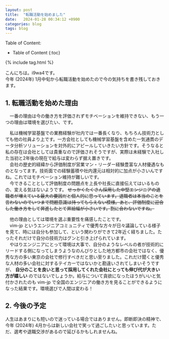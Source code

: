 ```yaml
---
layout: post
title:  "転職活動を始めました"
date:   2024-01-28 00:34:12 +0900
categories: blog
tags: blog
---
```


Table of Content:
- Table of Content
{:toc}

{% include tag.html %}

<!-- # h1 -->

こんにちは。i9wa4です。  
今年 (2024年) 1月中旬から転職活動を始めたので今の気持ちを書き残しておきます。

## 1. 転職活動を始めた理由

　一番の理由は今の働き方を評価されずモチベーションを維持できない、もう一つの理由は環境を選びたい、です。

　私は機械学習基盤での業務経験が社内では一番長くなり、もちろん技術力としても他の社員より上です。一方会社としても機械学習基盤を含めた一気通貫のデータ分析ソリューションを対外的にアピールしていきたい方針です。そうなると私の存在は会社としては貴重なので評価されそうですが、実際は未経験で入社した当初と2年後の現在で給与は変わらず据え置きです。  
　会社の歴史的経緯から評価制度が営業マン・リーダー経験豊富な人材優遇なものとなってます。技術面での経験蓄積や社内還元は相対的に加点が小さいんですね。これではモチベーション維持が難しいです。  
　今できることとして評価制度の問題点を上長や社長に直接伝えてはいるものの、変える気はないようです。 ~~せっかくたくさん採用した中堅エンジニアの退職者が増えている最大の要因だと個人的に思っています。退職者は本当のことを言わないのでいつまで問題意識は持ってもらえない模様。あと、評価制度に迎合した働き方をして昇進したとて昇給幅が小さいです。割に合わないですね。~~

　他の理由としては環境を選ぶ重要性を痛感したことです。  
　vim-jp というエンジニアコミュニティで優秀な方々が日々議論している様子を見て、時には自分も参加して、という関わりができて2年近く経ちました。たったそれだけで自分の技術力はグンと引き上げられています。  
　やはりエンジニアにとって環境は大事で、自分のようなレベルの者が技術的にリードする側になってしまうようなのんびりとした地方都市の会社ではなく、優秀な方の多い東京の会社で修行すべきだと思い至りました。これだけ聞くと優秀な人材の多い会社に対するテイカーではないかと勘違いされてしまいそうですが、 **自分のことを良いと思って採用してくれた会社にとっても伸び代が大きい方が嬉しい** のではないでしょうか。給与について貪欲になったほうがいいと気付かされたのも vim-jp で全国のエンジニアの働き方を見ることができるようになった結果です。環境選びで人間は変わる！

## 2. 今後の予定

人生はあまりにも短いので迷っている場合ではありません。即断即決の精神で、今年 (2024年) 4月からは新しい会社で笑って過ごしたいと思っています。ただ、選考や退職交渉があるので延びるかもしれませんね。
